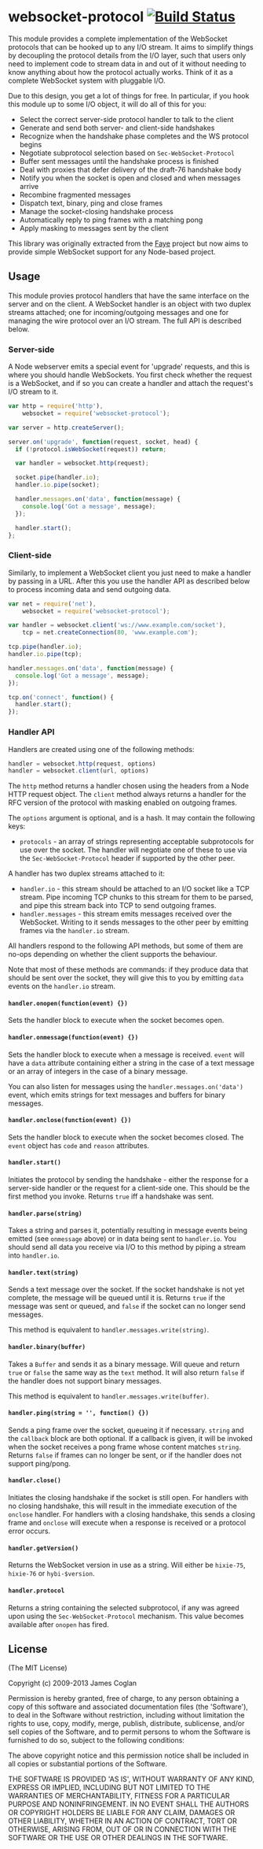 # websocket-protocol [![Build Status](https://travis-ci.org/faye/websocket-protocol-node.png)](https://travis-ci.org/faye/websocket-protocol-node)

This module provides a complete implementation of the WebSocket protocols that
can be hooked up to any I/O stream. It aims to simplify things by decoupling
the protocol details from the I/O layer, such that users only need to implement
code to stream data in and out of it without needing to know anything about how
the protocol actually works. Think of it as a complete WebSocket system with
pluggable I/O.

Due to this design, you get a lot of things for free. In particular, if you
hook this module up to some I/O object, it will do all of this for you:

* Select the correct server-side protocol handler to talk to the client
* Generate and send both server- and client-side handshakes
* Recognize when the handshake phase completes and the WS protocol begins
* Negotiate subprotocol selection based on `Sec-WebSocket-Protocol`
* Buffer sent messages until the handshake process is finished
* Deal with proxies that defer delivery of the draft-76 handshake body
* Notify you when the socket is open and closed and when messages arrive
* Recombine fragmented messages
* Dispatch text, binary, ping and close frames
* Manage the socket-closing handshake process
* Automatically reply to ping frames with a matching pong
* Apply masking to messages sent by the client

This library was originally extracted from the [Faye](http://faye.jcoglan.com)
project but now aims to provide simple WebSocket support for any Node-based
project.


## Usage

This module provies protocol handlers that have the same interface on the
server and on the client. A WebSocket handler is an object with two duplex
streams attached; one for incoming/outgoing messages and one for managing the
wire protocol over an I/O stream. The full API is described below.


### Server-side

A Node webserver emits a special event for 'upgrade' requests, and this is
where you should handle WebSockets. You first check whether the request is a
WebSocket, and if so you can create a handler and attach the request's I/O
stream to it.

```js
var http = require('http'),
    websocket = require('websocket-protocol');

var server = http.createServer();

server.on('upgrade', function(request, socket, head) {
  if (!protocol.isWebSocket(request)) return;

  var handler = websocket.http(request);

  socket.pipe(handler.io);
  handler.io.pipe(socket);

  handler.messages.on('data', function(message) {
    console.log('Got a message', message);
  });

  handler.start();
};
```


### Client-side

Similarly, to implement a WebSocket client you just need to make a handler by
passing in a URL. After this you use the handler API as described below to
process incoming data and send outgoing data.


```js
var net = require('net'),
    websocket = require('websocket-protocol');

var handler = websocket.client('ws://www.example.com/socket'),
    tcp = net.createConnection(80, 'www.example.com');

tcp.pipe(handler.io);
handler.io.pipe(tcp);

handler.messages.on('data', function(message) {
  console.log('Got a message', message);
});

tcp.on('connect', function() {
  handler.start();
});
```


### Handler API

Handlers are created using one of the following methods:

```js
handler = websocket.http(request, options)
handler = websocket.client(url, options)
```

The `http` method returns a handler chosen using the headers from a Node HTTP
request object. The `client` method always returns a handler for the RFC
version of the protocol with masking enabled on outgoing frames.

The `options` argument is optional, and is a hash. It may contain the following
keys:

* `protocols` - an array of strings representing acceptable subprotocols for
  use over the socket. The handler will negotiate one of these to use via the
  `Sec-WebSocket-Protocol` header if supported by the other peer.

A handler has two duplex streams attached to it:

* `handler.io` - this stream should be attached to an I/O socket like a TCP
  stream. Pipe incoming TCP chunks to this stream for them to be parsed, and
  pipe this stream back into TCP to send outgoing frames.
* `handler.messages` - this stream emits messages received over the WebSocket.
  Writing to it sends messages to the other peer by emitting frames via the
  `handler.io` stream.

All handlers respond to the following API methods, but some of them are no-ops
depending on whether the client supports the behaviour.

Note that most of these methods are commands: if they produce data that should
be sent over the socket, they will give this to you by emitting `data` events
on the `handler.io` stream.

#### `handler.onopen(function(event) {})`

Sets the handler block to execute when the socket becomes open.

#### `handler.onmessage(function(event) {})`

Sets the handler block to execute when a message is received. `event` will have
a `data` attribute containing either a string in the case of a text message or
an array of integers in the case of a binary message.

You can also listen for messages using the `handler.messages.on('data')` event,
which emits strings for text messages and buffers for binary messages.

#### `handler.onclose(function(event) {})`

Sets the handler block to execute when the socket becomes closed. The `event`
object has `code` and `reason` attributes.

#### `handler.start()`

Initiates the protocol by sending the handshake - either the response for a
server-side handler or the request for a client-side one. This should be the
first method you invoke.  Returns `true` iff a handshake was sent.

#### `handler.parse(string)`

Takes a string and parses it, potentially resulting in message events being
emitted (see `onmessage` above) or in data being sent to `handler.io`.  You
should send all data you receive via I/O to this method by piping a stream into
`handler.io`.

#### `handler.text(string)`

Sends a text message over the socket. If the socket handshake is not yet
complete, the message will be queued until it is. Returns `true` if the message
was sent or queued, and `false` if the socket can no longer send messages.

This method is equivalent to `handler.messages.write(string)`.

#### `handler.binary(buffer)`

Takes a `Buffer` and sends it as a binary message. Will queue and return `true`
or `false` the same way as the `text` method. It will also return `false` if
the handler does not support binary messages.

This method is equivalent to `handler.messages.write(buffer)`.

#### `handler.ping(string = '', function() {})`

Sends a ping frame over the socket, queueing it if necessary. `string` and the
`callback` block are both optional. If a callback is given, it will be invoked
when the socket receives a pong frame whose content matches `string`. Returns
`false` if frames can no longer be sent, or if the handler does not support
ping/pong.

#### `handler.close()`

Initiates the closing handshake if the socket is still open. For handlers with
no closing handshake, this will result in the immediate execution of the
`onclose` handler. For handlers with a closing handshake, this sends a closing
frame and `onclose` will execute when a response is received or a protocol
error occurs.

#### `handler.getVersion()`

Returns the WebSocket version in use as a string. Will either be `hixie-75`,
`hixie-76` or `hybi-$version`.

#### `handler.protocol`

Returns a string containing the selected subprotocol, if any was agreed upon
using the `Sec-WebSocket-Protocol` mechanism. This value becomes available
after `onopen` has fired.


## License

(The MIT License)

Copyright (c) 2009-2013 James Coglan

Permission is hereby granted, free of charge, to any person obtaining a copy of
this software and associated documentation files (the 'Software'), to deal in
the Software without restriction, including without limitation the rights to use,
copy, modify, merge, publish, distribute, sublicense, and/or sell copies of the
Software, and to permit persons to whom the Software is furnished to do so,
subject to the following conditions:

The above copyright notice and this permission notice shall be included in all
copies or substantial portions of the Software.

THE SOFTWARE IS PROVIDED 'AS IS', WITHOUT WARRANTY OF ANY KIND, EXPRESS OR
IMPLIED, INCLUDING BUT NOT LIMITED TO THE WARRANTIES OF MERCHANTABILITY, FITNESS
FOR A PARTICULAR PURPOSE AND NONINFRINGEMENT. IN NO EVENT SHALL THE AUTHORS OR
COPYRIGHT HOLDERS BE LIABLE FOR ANY CLAIM, DAMAGES OR OTHER LIABILITY, WHETHER
IN AN ACTION OF CONTRACT, TORT OR OTHERWISE, ARISING FROM, OUT OF OR IN
CONNECTION WITH THE SOFTWARE OR THE USE OR OTHER DEALINGS IN THE SOFTWARE.

